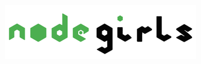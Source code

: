 ![NodeGirls](assets/logo.png)


<!-- Welcome to Javascript.

We are going to assume the following about you:

 - you know some basic HTML/CSS and can make simple webpages
 - you know the basics of using a text editor like Atom, Visual Studio Code, Sublime Text etc.

If you aren’t familiar with those things you should start with [Introduction to HTML](LINK) first.

This workshop aims to teach you the basics of Javascript within the web-browser.  This is pretty easy to get started with, and builds up some core  knowledge useful both in the browser and in learning Node.JS or any other JavaScript environment.

## Why JavaScript?

JavaScript is everywhere these days.  In addition to being built into the browser, Node.JS has made it possible to do server-side, desktop, and even robotics programming in Javascript as well.  

So now you can write your backend services in Javascript, your website frontend  in Javascript, desktop tools, and automation as well.

The future is obviously written in Javascript, so the better question is: Why not Javascript?

## What we are going to do

This workshop has a bunch of steps.  After giving you an overview of the concept of programming, each step will introduce a new aspect of javascript step you through building a simple page to demonstrate it.

Sound good?  Then let’s go. -->
